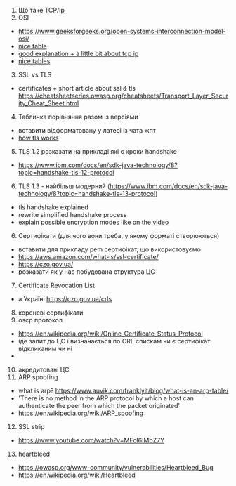 1) Що таке TCP/Ip
2) OSI
* https://www.geeksforgeeks.org/open-systems-interconnection-model-osi/
* [nice table](https://www.networkworld.com/article/964816/the-osi-model-explained-and-how-to-easily-remember-its-7-layers.html)
*  [good explanation + a little bit about tcp ip](https://aws.amazon.com/what-is/osi-model/)
* [nice tables](https://chatgpt.com/share/6713eb53-02bc-8011-a034-b6bafa3ca204)
3) SSL vs TLS
* certificates + short article about ssl & tls https://cheatsheetseries.owasp.org/cheatsheets/Transport_Layer_Security_Cheat_Sheet.html
4) Табличка порівняння разом із версіями
* вставити відформатовану у латесі із чата жпт
* [how tls works](https://www.ibm.com/docs/en/sdk-java-technology/8?topic=overview-how-tls-works)
5) TLS 1.2 розказати на прикладі які є кроки handshake
* https://www.ibm.com/docs/en/sdk-java-technology/8?topic=handshake-tls-12-protocol
6) TLS 1.3 - найбільш модерний (https://www.ibm.com/docs/en/sdk-java-technology/8?topic=handshake-tls-13-protocol)
* tls handshake explained
* rewrite simplified handshake process
* explain possible encryption modes like on the [video](https://youtu.be/86cQJ0MMses?t=85) 
6) Сертифікати (для чого вони треба, у якому форматі створюються) 
* вставити для прикладу pem сертифікат, що використовуємо
* https://aws.amazon.com/what-is/ssl-certificate/
* https://czo.gov.ua/
* розказати як у нас побудована структура ЦС
7) Certificate Revocation List
* а Україні https://czo.gov.ua/crls
8) кореневі сертифікати
9) oscp протокол
* https://en.wikipedia.org/wiki/Online_Certificate_Status_Protocol
* іде запит до ЦС і визначається по CRL спискам чи є сертифікат відкликаним чи ні
* 
10) акредитовані ЦС
11) ARP spoofing
* what is arp? https://www.auvik.com/franklyit/blog/what-is-an-arp-table/
* 'There is no method in the ARP protocol by which a host can authenticate the peer from which the packet originated'
* https://en.wikipedia.org/wiki/ARP_spoofing
12) SSL strip
* https://www.youtube.com/watch?v=MFol6IMbZ7Y
13) heartbleed 
* https://owasp.org/www-community/vulnerabilities/Heartbleed_Bug
* https://en.wikipedia.org/wiki/Heartbleed